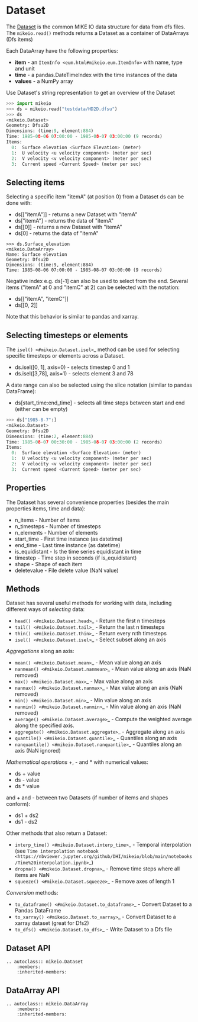 # Dataset

The [Dataset](#mikeio.Dataset>) is the common MIKE IO data structure 
for data from dfs files. 
The `mikeio.read()` methods returns a Dataset as a container of DataArrays (Dfs items)

Each DataArray have the following properties:
* **item** - an  `ItemInfo <eum.html#mikeio.eum.ItemInfo>` with name, type and unit
* **time** - a pandas.DateTimeIndex with the time instances of the data
* **values** - a NumPy array

Use Dataset's string representation to get an overview of the Dataset


```python
>>> import mikeio
>>> ds = mikeio.read("testdata/HD2D.dfsu")
>>> ds
<mikeio.Dataset>
Geometry: Dfsu2D
Dimensions: (time:9, element:884)
Time: 1985-08-06 07:00:00 - 1985-08-07 03:00:00 (9 records)
Items:
  0:  Surface elevation <Surface Elevation> (meter)        
  1:  U velocity <u velocity component> (meter per sec)    
  2:  V velocity <v velocity component> (meter per sec)    
  3:  Current speed <Current Speed> (meter per sec)   
```

Selecting items
---------------
Selecting a specific item "itemA" (at position 0) from a Dataset ds can be 
done with:

* ds[["itemA"]] - returns a new Dataset with "itemA"
* ds["itemA"] - returns the data of "itemA"
* ds[[0]] - returns a new Dataset with "itemA" 
* ds[0] - returns the data of "itemA"

```
>>> ds.Surface_elevation
<mikeio.DataArray>
Name: Surface elevation
Geometry: Dfsu2D
Dimensions: (time:9, element:884)
Time: 1985-08-06 07:00:00 - 1985-08-07 03:00:00 (9 records)
```

Negative index e.g. ds[-1] can also be used to select from the end. 
Several items ("itemA" at 0 and "itemC" at 2) can be selected with the notation:

* ds[["itemA", "itemC"]]
* ds[[0, 2]]

Note that this behavior is similar to pandas and xarray.


Selecting timesteps or elements
-------------------------------
The `isel() <#mikeio.Dataset.isel>`_ method can be used for selecting specific timesteps or elements across a Dataset. 

* ds.isel([0, 1], axis=0) - selects timestep 0 and 1
* ds.isel([3,78], axis=1) - selects element 3 and 78

A date range can also be selected using the slice notation (similar to pandas DataFrame): 

* ds[start_time:end_time] - selects all time steps between start and end (either can be empty)

```python
>>> ds["1985-8-7":]
<mikeio.Dataset>
Geometry: Dfsu2D
Dimensions: (time:2, element:884)
Time: 1985-08-07 00:30:00 - 1985-08-07 03:00:00 (2 records)
Items:
  0:  Surface elevation <Surface Elevation> (meter)
  1:  U velocity <u velocity component> (meter per sec)
  2:  V velocity <v velocity component> (meter per sec)
  3:  Current speed <Current Speed> (meter per sec)
```

Properties
----------
The Dataset has several convenience properties 
(besides the main properties items, time and data):

* n_items - Number of items
* n_timesteps - Number of timesteps
* n_elements - Number of elements
* start_time - First time instance (as datetime)
* end_time - Last time instance (as datetime)
* is_equidistant - Is the time series equidistant in time
* timestep - Time step in seconds (if is_equidistant)
* shape - Shape of each item
* deletevalue - File delete value (NaN value)



Methods
-------
Dataset has several useful methods for working with data, 
including different ways of *selecting* data:

* `head() <#mikeio.Dataset.head>`_ - Return the first n timesteps
* `tail() <#mikeio.Dataset.tail>`_ - Return the last n timesteps
* `thin() <#mikeio.Dataset.thin>`_ - Return every n:th timesteps
* `isel() <#mikeio.Dataset.isel>`_ - Select subset along an axis

*Aggregations* along an axis:

* `mean() <#mikeio.Dataset.mean>`_ - Mean value along an axis
* `nanmean() <#mikeio.Dataset.nanmean>`_ - Mean value along an axis (NaN removed)
* `max() <#mikeio.Dataset.max>`_ - Max value along an axis
* `nanmax() <#mikeio.Dataset.nanmax>`_ - Max value along an axis (NaN removed)
* `min() <#mikeio.Dataset.min>`_ - Min value along an axis
* `nanmin() <#mikeio.Dataset.nanmin>`_ - Min value along an axis (NaN removed)
* `average() <#mikeio.Dataset.average>`_ - Compute the weighted average along the specified axis.
* `aggregate() <#mikeio.Dataset.aggregate>`_ - Aggregate along an axis
* `quantile() <#mikeio.Dataset.quantile>`_ - Quantiles along an axis
* `nanquantile() <#mikeio.Dataset.nanquantile>`_ - Quantiles along an axis (NaN ignored)

*Mathematical operations* +, - and * with numerical values:

* ds + value
* ds - value
* ds * value

and + and - between two Datasets (if number of items and shapes conform):

* ds1 + ds2
* ds1 - ds2

Other methods that also return a Dataset:

* `interp_time() <#mikeio.Dataset.interp_time>`_ - Temporal interpolation (see `Time interpolation notebook <https://nbviewer.jupyter.org/github/DHI/mikeio/blob/main/notebooks/Time%20interpolation.ipynb>`_)
* `dropna() <#mikeio.Dataset.dropna>`_ - Remove time steps where all items are NaN
* `squeeze() <#mikeio.Dataset.squeeze>`_ - Remove axes of length 1

*Conversion* methods:

* `to_dataframe() <#mikeio.Dataset.to_dataframe>`_ - Convert Dataset to a Pandas DataFrame
* `to_xarray() <#mikeio.Dataset.to_xarray>`_ - Convert Dataset to a xarray dataset (great for Dfs2)
* `to_dfs() <#mikeio.Dataset.to_dfs>`_ - Write Dataset to a Dfs file



Dataset API
-----------
```{eval-rst}
.. autoclass:: mikeio.Dataset
	:members:
	:inherited-members:
```

DataArray API
-----------
```{eval-rst}
.. autoclass:: mikeio.DataArray
	:members:
	:inherited-members:
```